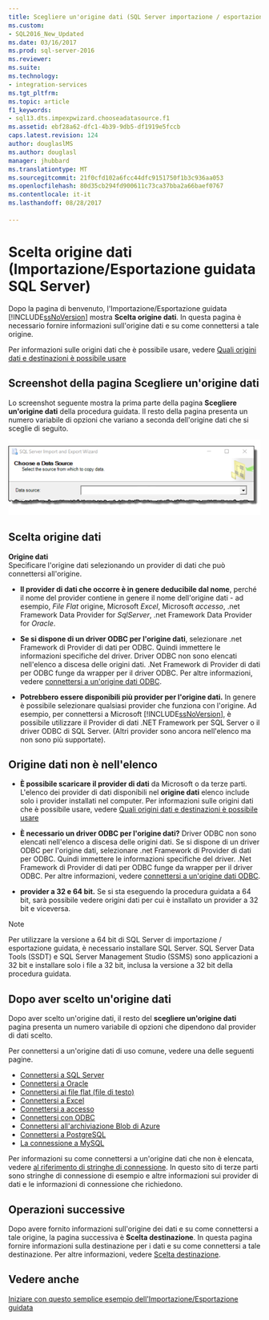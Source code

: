 ```yaml
---
title: Scegliere un'origine dati (SQL Server importazione / esportazione guidata) | Documenti Microsoft
ms.custom:
- SQL2016_New_Updated
ms.date: 03/16/2017
ms.prod: sql-server-2016
ms.reviewer: 
ms.suite: 
ms.technology:
- integration-services
ms.tgt_pltfrm: 
ms.topic: article
f1_keywords:
- sql13.dts.impexpwizard.chooseadatasource.f1
ms.assetid: ebf28a62-dfc1-4b39-9db5-df1919e5fccb
caps.latest.revision: 124
author: douglaslMS
ms.author: douglasl
manager: jhubbard
ms.translationtype: MT
ms.sourcegitcommit: 21f0cfd102a6fcc44dfc9151750f1b3c936aa053
ms.openlocfilehash: 80d35cb294fd900611c73ca37bba2a66baef0767
ms.contentlocale: it-it
ms.lasthandoff: 08/28/2017

---
```

# <a name="choose-a-data-source-sql-server-import-and-export-wizard"></a>Scelta origine dati (Importazione/Esportazione guidata SQL Server)
  Dopo la pagina di benvenuto, l'Importazione/Esportazione guidata [!INCLUDE[ssNoVersion](../../includes/ssnoversion-md.md)] mostra **Scelta origine dati**. In questa pagina è necessario fornire informazioni sull'origine dati e su come connettersi a tale origine.
  
Per informazioni sulle origini dati che è possibile usare, vedere [Quali origini dati e destinazioni è possibile usare](../../integration-services/import-export-data/import-and-export-data-with-the-sql-server-import-and-export-wizard.md#wizardSources)

## <a name="screen-shot-of-the-choose-a-data-source-page"></a>Screenshot della pagina Scegliere un'origine dati 
Lo screenshot seguente mostra la prima parte della pagina **Scegliere un'origine dati** della procedura guidata. Il resto della pagina presenta un numero variabile di opzioni che variano a seconda dell'origine dati che si sceglie di seguito.

![Scegliere l'origine](../../integration-services/import-export-data/media/choose-source.png)

## <a name="choose-a-data-source"></a>Scelta origine dati
 **Origine dati**  
Specificare l'origine dati selezionando un provider di dati che può connettersi all'origine.

-   **Il provider di dati che occorre è in genere deducibile dal nome**, perché il nome del provider contiene in genere il nome dell'origine dati - ad esempio, *File Flat* origine, Microsoft *Excel*, Microsoft *accesso*, .net Framework Data Provider for *SqlServer*, .net Framework Data Provider for *Oracle*.

-   **Se si dispone di un driver ODBC per l'origine dati**, selezionare .net Framework di Provider di dati per ODBC. Quindi immettere le informazioni specifiche del driver. Driver ODBC non sono elencati nell'elenco a discesa delle origini dati. .Net Framework di Provider di dati per ODBC funge da wrapper per il driver ODBC. Per altre informazioni, vedere [connettersi a un'origine dati ODBC](../../integration-services/import-export-data/connect-to-an-odbc-data-source-sql-server-import-and-export-wizard.md).

-   **Potrebbero essere disponibili più provider per l'origine dati.** In genere è possibile selezionare qualsiasi provider che funziona con l'origine. Ad esempio, per connettersi a Microsoft [!INCLUDE[ssNoVersion](../../includes/ssnoversion-md.md)], è possibile utilizzare il Provider di dati .NET Framework per SQL Server o il driver ODBC di SQL Server. (Altri provider sono ancora nell'elenco ma non sono più supportate). 

## <a name="my-data-source-isnt-in-the-list"></a>Origine dati non è nell'elenco
-   **È possibile scaricare il provider di dati** da Microsoft o da terze parti. L'elenco dei provider di dati disponibili nel **origine dati** elenco include solo i provider installati nel computer. Per informazioni sulle origini dati che è possibile usare, vedere [Quali origini dati e destinazioni è possibile usare](import-and-export-data-with-the-sql-server-import-and-export-wizard.md#wizardSources)

-   **È necessario un driver ODBC per l'origine dati?** Driver ODBC non sono elencati nell'elenco a discesa delle origini dati. Se si dispone di un driver ODBC per l'origine dati, selezionare .net Framework di Provider di dati per ODBC. Quindi immettere le informazioni specifiche del driver. .Net Framework di Provider di dati per ODBC funge da wrapper per il driver ODBC. Per altre informazioni, vedere [connettersi a un'origine dati ODBC](../../integration-services/import-export-data/connect-to-an-odbc-data-source-sql-server-import-and-export-wizard.md).

-   **provider a 32 e 64 bit.** Se si sta eseguendo la procedura guidata a 64 bit, sarà possibile vedere origini dati per cui è installato un provider a 32 bit e viceversa.

> [!NOTE]
> Per utilizzare la versione a 64 bit di SQL Server di importazione / esportazione guidata, è necessario installare SQL Server. SQL Server Data Tools (SSDT) e SQL Server Management Studio (SSMS) sono applicazioni a 32 bit e installare solo i file a 32 bit, inclusa la versione a 32 bit della procedura guidata.

## <a name="after-you-choose-a-data-source"></a>Dopo aver scelto un'origine dati
Dopo aver scelto un'origine dati, il resto del **scegliere un'origine dati** pagina presenta un numero variabile di opzioni che dipendono dal provider di dati scelto.

Per connettersi a un'origine dati di uso comune, vedere una delle seguenti pagine.
-   [Connettersi a SQL Server](../../integration-services/import-export-data/connect-to-a-sql-server-data-source-sql-server-import-and-export-wizard.md)
-   [Connettersi a Oracle](../../integration-services/import-export-data/connect-to-an-oracle-data-source-sql-server-import-and-export-wizard.md)
-   [Connettersi ai file flat (file di testo)](../../integration-services/import-export-data/connect-to-a-flat-file-data-source-sql-server-import-and-export-wizard.md)
-   [Connettersi a Excel](../../integration-services/import-export-data/connect-to-an-excel-data-source-sql-server-import-and-export-wizard.md)
-   [Connettersi a accesso](../../integration-services/import-export-data/connect-to-an-access-data-source-sql-server-import-and-export-wizard.md)
-   [Connettersi con ODBC](../../integration-services/import-export-data/connect-to-an-odbc-data-source-sql-server-import-and-export-wizard.md)
-   [Connettersi all'archiviazione Blob di Azure](../../integration-services/import-export-data/connect-to-azure-blob-storage-sql-server-import-and-export-wizard.md)
-   [Connettersi a PostgreSQL](../../integration-services/import-export-data/connect-to-a-postgresql-data-source-sql-server-import-and-export-wizard.md)
-   [La connessione a MySQL](../../integration-services/import-export-data/connect-to-a-mysql-data-source-sql-server-import-and-export-wizard.md)

Per informazioni su come connettersi a un'origine dati che non è elencata, vedere [al riferimento di stringhe di connessione](https://www.connectionstrings.com/). In questo sito di terze parti sono stringhe di connessione di esempio e altre informazioni sui provider di dati e le informazioni di connessione che richiedono.

## <a name="whats-next"></a>Operazioni successive  
 Dopo avere fornito informazioni sull'origine dei dati e su come connettersi a tale origine, la pagina successiva è **Scelta destinazione**. In questa pagina fornire informazioni sulla destinazione per i dati e su come connettersi a tale destinazione. Per altre informazioni, vedere [Scelta destinazione](../../integration-services/import-export-data/choose-a-destination-sql-server-import-and-export-wizard.md).
 
## <a name="see-also"></a>Vedere anche
[Iniziare con questo semplice esempio dell'Importazione/Esportazione guidata](../../integration-services/import-export-data/get-started-with-this-simple-example-of-the-import-and-export-wizard.md)



